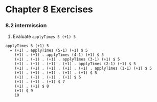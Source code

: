 # Chapter 8 Exercises

### 8.2 intermission

1. Evaluate `applyTimes 5 (+1) 5`

```
applyTimes 5 (+1) 5
  = (+1) . applyTimes (5-1) (+1) $ 5
    (+1) . (+1) . applyTimes (4-1) (+1) $ 5
    (+1) . (+1) . (+1) . applyTimes (3-1) (+1) $ 5        
    (+1) . (+1) . (+1) . (+1) . applyTimes (2-1) (+1) $ 5        
    (+1) . (+1) . (+1) . (+1) . (+1) . applyTimes (1-1) (+1) $ 5
    (+1) . (+1) . (+1) . (+1) . (+1) $ 5
    (+1) . (+1) . (+1) . (+1) $ 6
    (+1) . (+1) . (+1) $ 7
    (+1) . (+1) $ 8
    (+1) $ 9
    10
```
